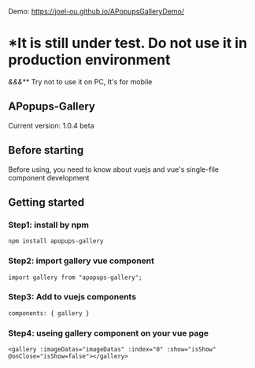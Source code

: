 Demo: https://joel-ou.github.io/APopupsGalleryDemo/

# *It is still under test. Do not use it in production environment
*&&&*** Try not to use it on PC, It's for mobile

## APopups-Gallery
Current version: 1.0.4 beta

## Before starting
Before using, you need to know about vuejs and vue's single-file component development
<p></p>

## Getting started
### Step1: install by npm
`npm install apopups-gallery`

### Step2: import gallery vue component
`import gallery from "apopups-gallery";`

### Step3: Add to vuejs components
`components: { gallery }`

### Step4: useing gallery component on your vue page
`<gallery :imageDatas="imageDatas" :index="0" :show="isShow" @onClose="isShow=false"></gallery>`
